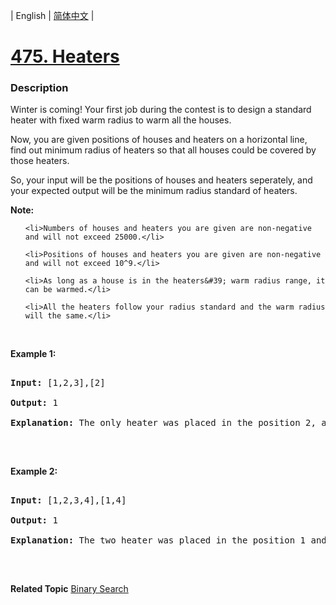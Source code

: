 | English | [简体中文](README.md) |

# [475. Heaters](https://leetcode-cn.com/problems/heaters)
 ### Description
<p>Winter is coming! Your first job during the contest is to design a standard heater with fixed warm radius to warm all the houses.</p>

<p>Now, you are given positions of houses and heaters on a horizontal line, find out minimum radius of heaters so that all houses could be covered by those heaters.</p>

<p>So, your input will be the positions of houses and heaters seperately, and your expected output will be the minimum radius standard of heaters.</p>

<p><b>Note:</b></p>

<ol>
	<li>Numbers of houses and heaters you are given are non-negative and will not exceed 25000.</li>
	<li>Positions of houses and heaters you are given are non-negative and will not exceed 10^9.</li>
	<li>As long as a house is in the heaters&#39; warm radius range, it can be warmed.</li>
	<li>All the heaters follow your radius standard and the warm radius will the same.</li>
</ol>

<p>&nbsp;</p>

<p><b>Example 1:</b></p>

<pre>
<b>Input:</b> [1,2,3],[2]
<b>Output:</b> 1
<b>Explanation:</b> The only heater was placed in the position 2, and if we use the radius 1 standard, then all the houses can be warmed.
</pre>

<p>&nbsp;</p>

<p><b>Example 2:</b></p>

<pre>
<b>Input:</b> [1,2,3,4],[1,4]
<b>Output:</b> 1
<b>Explanation:</b> The two heater was placed in the position 1 and 4. We need to use radius 1 standard, then all the houses can be warmed.
</pre>

<p>&nbsp;</p>

**Related Topic**  [Binary Search](https://leetcode-cn.com/tag/binary-search) 
